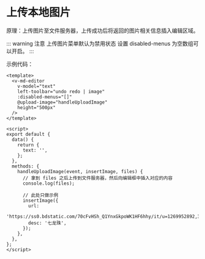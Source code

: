 # 上传本地图片

原理：上传图片至文件服务器，上传成功后将返回的图片相关信息插入编辑区域。

<ClientOnly>
  <upload-image />
</ClientOnly>

::: warning 注意
上传图片菜单默认为禁用状态 设置 disabled-menus 为空数组可以开启。
:::

示例代码：

```vue
<template>
  <v-md-editor
    v-model="text"
    left-toolbar="undo redo | image"
    :disabled-menus="[]"
    @upload-image="handleUploadImage"
    height="500px"
  />
</template>

<script>
export default {
  data() {
    return {
      text: '',
    };
  },
  methods: {
    handleUploadImage(event, insertImage, files) {
      // 拿到 files 之后上传到文件服务器，然后向编辑框中插入对应的内容
      console.log(files);

      // 此处只做示例
      insertImage({
        url:
          'https://ss0.bdstatic.com/70cFvHSh_Q1YnxGkpoWK1HF6hhy/it/u=1269952892,3525182336&fm=26&gp=0.jpg',
        desc: '七龙珠',
      });
    },
  },
};
</script>
```
